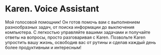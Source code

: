 # Karen. Voice Assistant
 Мой голосовой помощник! 
 Он готов помочь вам с выполнением разнообразных задач, от поиска информации до выключения компьютера. 
 С легкостью управляйте вашими задачами и получайте ответы на вопросы, просто разговаривая с Karen. 
 Позвольте Karen упростить вашу жизнь, освободив вас от рутины и сделав каждый день более продуктивным и интересным!
 
